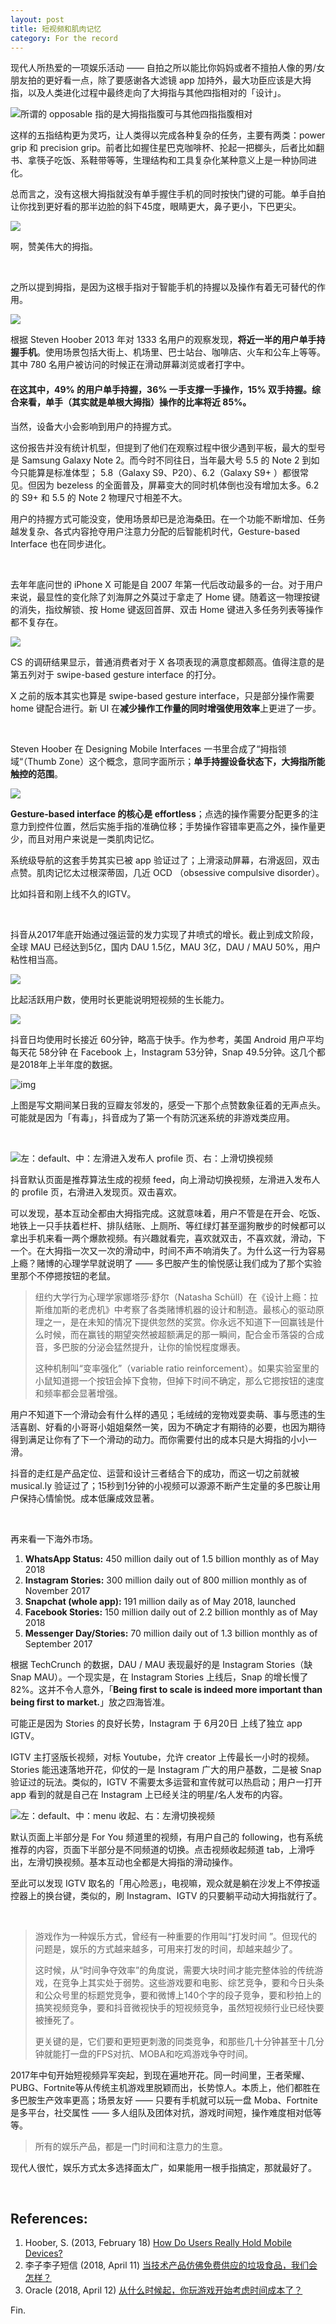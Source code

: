 ```yaml
---
layout: post
title: 短视频和肌肉记忆
category: For the record
---
```


现代人所热爱的一项娱乐活动 —— 自拍之所以能比你妈妈或者不擅拍人像的男/女朋友拍的更好看一点，除了要感谢各大滤镜 app 加持外，最大功臣应该是大拇指，以及人类进化过程中最终走向了大拇指与其他四指相对的「设计」。

![](/images/opposable-thumb.jpg "所谓的 opposable 指的是大拇指指腹可与其他四指指腹相对")

这样的五指结构更为灵巧，让人类得以完成各种复杂的任务，主要有两类：power grip 和 precision grip。前者比如握住星巴克咖啡杯、抡起一把榔头，后者比如翻书、拿筷子吃饭、系鞋带等等，生理结构和工具复杂化某种意义上是一种协同进化。

总而言之，没有这根大拇指就没有单手握住手机的同时按快门键的可能。单手自拍让你找到更好看的那半边脸的斜下45度，眼睛更大，鼻子更小，下巴更尖。

![](/images/selfie.jpg)

啊，赞美伟大的拇指。

</br>

之所以提到拇指，是因为这根手指对于智能手机的持握以及操作有着无可替代的作用。

![](/images/gadgetholding.jpg)

根据 Steven Hoober 2013 年对 1333 名用户的观察发现，**将近一半的用户单手持握手机**。使用场景包括大街上、机场里、巴士站台、咖啡店、火车和公车上等等。其中 780 名用户被访问的时候正在滑动屏幕浏览或者打字中。

#### 在这其中，49% 的用户单手持握，36% 一手支撑一手操作，15% 双手持握。综合来看，单手（其实就是单根大拇指）操作的比率将近 85%。

当然，设备大小会影响到用户的持握方式。

这份报告并没有统计机型，但提到了他们在观察过程中很少遇到平板，最大的型号是 Samsung Galaxy Note 2。而今时不同往日，当年最大号 5.5 的 Note 2 到如今只能算是标准体型； 5.8（Galaxy S9、P20）、6.2（Galaxy S9+ ）都很常见。但因为 bezeless 的全面普及，屏幕变大的同时机体倒也没有增加太多。6.2 的 S9+ 和 5.5 的 Note 2 物理尺寸相差不大。

用户的持握方式可能没变，使用场景却已是沧海桑田。在一个功能不断增加、任务越发复杂、各式内容抢夺用户注意力分配的后智能机时代，Gesture-based Interface 也在同步进化。

</br>

去年年底问世的 iPhone X 可能是自 2007 年第一代后改动最多的一台。对于用户来说，最显性的变化除了刘海屏之外莫过于拿走了 Home 键。随着这一物理按键的消失，指纹解锁、按 Home 键返回首屏、双击 Home 键进入多任务列表等操作都不复存在。

![](/images/x-feature-customer-satisfication.jpg)

CS 的调研结果显示，普通消费者对于 X 各项表现的满意度都颇高。值得注意的是第五列对于 swipe-based gesture interface 的打分。

X 之前的版本其实也算是 swipe-based gesture interface，只是部分操作需要 home 键配合进行。新 UI 在**减少操作工作量的同时增强使用效率**上更进了一步。

</br>

Steven Hoober 在 Designing Mobile Interfaces 一书里合成了“拇指领域“（Thumb Zone）这个概念，意同字面所示；**单手持握设备状态下，大拇指所能触控的范围**。

![](/images/thumb-zone.png)

**Gesture-based interface 的核心是 effortless**；点选的操作需要分配更多的注意力到控件位置，然后实施手指的准确位移；手势操作容错率更高之外，操作量更少，而且对用户来说是一类肌肉记忆。

系统级导航的这套手势其实已被 app 验证过了；上滑滚动屏幕，右滑返回，双击点赞。肌肉记忆太过根深蒂固，几近 OCD （obsessive compulsive disorder）。

比如抖音和刚上线不久的IGTV。

</br>

抖音从2017年底开始通过强运营的发力实现了井喷式的增长。截止到成文阶段，全球 MAU 已经达到5亿，国内 DAU 1.5亿，MAU 3亿，DAU / MAU 50%，用户粘性相当高。

![](/images/shortvideo1.png)

比起活跃用户数，使用时长更能说明短视频的生长能力。

![](/images/shortvideo2.png)

抖音日均使用时长接近 60分钟，略高于快手。作为参考，美国 Android 用户平均每天花 58分钟 在 Facebook 上，Instagram 53分钟，Snap 49.5分钟。这几个都是2018年上半年度的数据。

![img](https://pic4.zhimg.com/80/v2-24b0edebb80f93b4aa9acc348195ad35_hd.jpg)

上图是写文期间某日我的豆瓣友邻发的，感受一下那个点赞数象征着的无声点头。可能就是因为「有毒」，抖音成为了第一个有防沉迷系统的非游戏类应用。

</br>

![](/images/douyin.jpg "左：default、中：左滑进入发布人 profile 页、右：上滑切换视频")

抖音默认页面是推荐算法生成的视频 feed，向上滑动切换视频，左滑进入发布人的 profile 页，右滑进入发现页。双击喜欢。

可以发现，基本互动全都由大拇指完成。这就意味着，用户不管是在开会、吃饭、地铁上一只手扶着栏杆、排队结账、上厕所、等红绿灯甚至遛狗散步的时候都可以拿出手机来看一两个爆款视频。有兴趣就看完，喜欢就双击，不喜欢就，滑动，下一个。在大拇指一次又一次的滑动中，时间不声不响消失了。为什么这一行为容易上瘾？赌博的心理学早就说明了 —— 多巴胺产生的愉悦感让我们成为了那个实验里那个不停摁按钮的老鼠。

> 纽约大学行为心理学家娜塔莎·舒尔（Natasha Schüll）在《设计上瘾：拉斯维加斯的老虎机》中考察了各类赌博机器的设计和制造。最核心的驱动原理之一，是在未知的情况下提供忽然的奖赏。你永远不知道下一回赢钱是什么时候，而在赢钱的期望突然被超额满足的那一瞬间，配合金币落袋的合成音，多巴胺的分泌会猛然提升，让你的愉悦程度爆表。
>
> 这种机制叫“变率强化”（variable ratio reinforcement）。如果实验室里的小鼠知道摁一个按钮会掉下食物，但掉下时间不确定，那么它摁按钮的速度和频率都会显著增强。

用户不知道下一个滑动会有什么样的遇见；毛绒绒的宠物戏耍卖萌、事与愿违的生活喜剧、好看的小哥哥小姐姐粲然一笑，因为不确定才有期待的必要，也因为期待得到满足让你有了下一个滑动的动力。而你需要付出的成本只是大拇指的小小一滑。

抖音的走红是产品定位、运营和设计三者结合下的成功，而这一切之前就被 musical.ly 验证过了；15秒到1分钟的小视频可以源源不断产生定量的多巴胺让用户保持心情愉悦。成本低廉成效显著。

</br>

再来看一下海外市场。

1. **WhatsApp Status:** 450 million daily out of 1.5 billion monthly as of May 2018
2. **Instagram Stories:** 300 million daily out of 800 million monthly as of November 2017
3. **Snapchat (whole app):** 191 million daily as of May 2018, launched
4. **Facebook Stories:** 150 million daily out of 2.2 billion monthly as of May 2018
5. **Messenger Day/Stories:** 70 million daily out of 1.3 billion monthly as of September 2017

根据 TechCrunch 的数据，DAU / MAU 表现最好的是 Instagram Stories（缺 Snap MAU）。一个现实是，在 Instagram Stories 上线后，Snap 的增长慢了 82%。这并不令人意外，「**Being first to scale is indeed more important than being first to market.**」放之四海皆准。

可能正是因为 Stories 的良好长势，Instagram 于 6月20日 上线了独立 app IGTV。

IGTV 主打竖版长视频，对标 Youtube，允许 creator 上传最长一小时的视频。Stories 能迅速落地开花，仰仗的一是 Instagram 广大的用户基数，二是被 Snap 验证过的玩法。类似的，IGTV 不需要太多运营和宣传就可以热启动；用户一打开 app 看到的就是自己在 Instagram 上已经关注的明星/名人发布的内容。

![](/images/IGTV.jpg "左：default、中：menu 收起、右：左滑切换视频")

默认页面上半部分是 For You 频道里的视频，有用户自己的 following，也有系统推荐的内容，页面下半部分是不同频道的切换。点击视频收起频道 tab，上滑呼出，左滑切换视频。基本互动也全都是大拇指的滑动操作。

至此可以发现 IGTV 取名的「用心险恶」，电视嘛，观众就是躺在沙发上不停按遥控器上的换台键，类似的，刷 Instagram、IGTV 的只要躺平动动大拇指就行了。

</br>

> 游戏作为一种娱乐方式，曾经有一种重要的作用叫“打发时间 ”。但现代的问题是，娱乐的方式越来越多，可用来打发的时间，却越来越少了。
>
> 这时候，从“时间争夺效率”的角度说，需要大块时间才能完整体验的传统游戏，在竞争上其实处于弱势。这些游戏要和电影、综艺竞争，要和今日头条和公众号里的标题党竞争，要和微博上140个字的段子竞争，要和秒拍上的搞笑视频竞争，要和抖音微视快手的短视频竞争，虽然短视频行业已经快要被捶死了。
>
> 更关键的是，它们要和更短更刺激的同类竞争，和那些几十分钟甚至十几分钟就能打一盘的FPS对抗、MOBA和吃鸡游戏争夺时间。

2017年中旬开始短视频异军突起，到现在遍地开花。同一时间里，王者荣耀、PUBG、Fortnite等从传统主机游戏里脱颖而出，长势惊人。本质上，他们都胜在多巴胺生产效率更高；场景友好 —— 只要有手机就可以玩一盘 Moba、Fortnite 是多平台，社交属性 —— 多人组队及团体对抗，游戏时间短，操作难度相对低等等。

> 所有的娱乐产品，都是一门时间和注意力的生意。

现代人很忙，娱乐方式太多选择面太广，如果能用一根手指搞定，那就最好了。

</br>

## References:

1. Hoober, S. (2013, February 18) [How Do Users Really Hold Mobile Devices?](https://www.uxmatters.com/mt/archives/2013/02/how-do-users-really-hold-mobile-devices.php)
2. 李子李子短信 (2018, April 11) [当技术产品仿佛免费供应的垃圾食品，我们会怎样？](https://www.guokr.com/article/442878/)
3. Oracle (2018, April 12) [从什么时候起，你玩游戏开始考虑时间成本了？](https://mp.weixin.qq.com/s/AZxeXL8wgggB-8jkkCNRiA)



Fin.